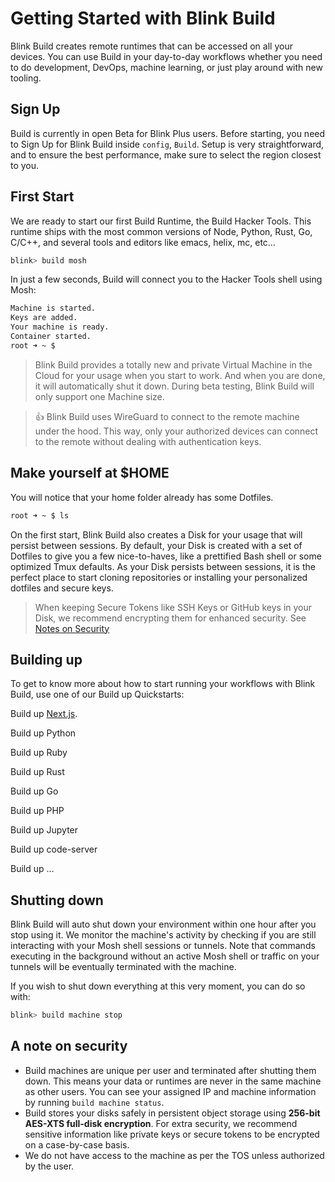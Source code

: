 # Getting Started with Blink Build

Blink Build creates remote runtimes that can be accessed on all your devices. You can use Build in your day-to-day workflows whether you need to do development, DevOps, machine learning, or just play around with new tooling.


## Sign Up

Build is currently in open Beta for Blink Plus users. Before starting, you need to Sign Up for Blink Build inside `config`, `Build`. Setup is very straightforward, and to ensure the best performance, make sure to select the region closest to you.

## First Start

We are ready to start our first Build Runtime, the Build Hacker Tools. This runtime ships with the most common versions of Node, Python, Rust, Go, C/C++,  and several tools and editors like emacs, helix, mc, etc…

```bash
blink> build mosh
```

In just a few seconds, Build will connect you to the Hacker Tools shell using Mosh:

```bash
Machine is started.
Keys are added.
Your machine is ready.
Container started.
root ➜ ~ $
```
> Blink Build provides a totally new and private Virtual Machine in the Cloud for your usage when you start to work. And when you are done, it will automatically shut it down. During beta testing, Blink Build will only support one Machine size.

> 👍 Blink Build uses WireGuard to connect to the remote machine under the hood. This way, only your authorized devices can connect to the remote without dealing with authentication keys.

## Make yourself at $HOME

You will notice that your home folder already has some Dotfiles.

```bash
root ➜ ~ $ ls
```
On the first start, Blink Build also creates a Disk for your usage that will persist between sessions.
By default, your Disk is created with a set of Dotfiles to give you a few nice-to-haves, like a prettified Bash shell or some optimized Tmux defaults.
As your Disk persists between sessions, it is the perfect place to start cloning repositories or installing your personalized dotfiles and secure keys.
> When keeping Secure Tokens like SSH Keys or GitHub keys in your Disk, we recommend encrypting them for enhanced security. See [Notes on Security]()

## Building up

To get to know more about how to start running your workflows with Blink Build, use one of our Build up Quickstarts:

Build up [Next.js](/build-up/nextjs).

Build up Python

Build up Ruby

Build up Rust

Build up Go

Build up PHP

Build up Jupyter

Build up code-server

Build up …

## Shutting down

Blink Build will auto shut down your environment within one hour after you stop using it. We monitor the machine's activity by checking if you are still interacting with your Mosh shell sessions or tunnels. Note that commands executing in the background without an active Mosh shell or traffic on your tunnels will be eventually terminated with the machine.

If you wish to shut down everything at this very moment, you can do so with:

```bash
blink> build machine stop
```

## A note on security

- Build machines are unique per user and terminated after shutting them down. This means your data or runtimes are never in the same machine as other users. You can see your assigned IP and machine information by running `build machine status`.
- Build stores your disks safely in persistent object storage using **256-bit AES-XTS full-disk encryption**. For extra security, we recommend sensitive information like private keys or secure tokens to be encrypted on a case-by-case basis.
- We do not have access to the machine as per the TOS unless authorized by the user.
